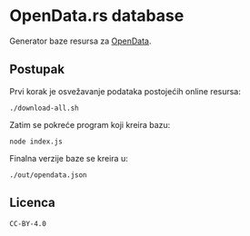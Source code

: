 # OpenData.rs database

Generator baze resursa za [OpenData](https://opendata.rs).

## Postupak

Prvi korak je osvežavanje podataka postojećih online resursa:  

```shell
./download-all.sh
```

Zatim se pokreće program koji kreira bazu:

```shell
node index.js
```

Finalna verzije baze se kreira u:

```shell
./out/opendata.json
```

## Licenca

`CC-BY-4.0`

